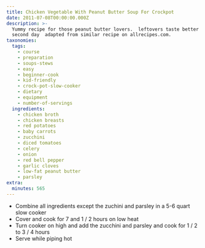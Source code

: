 ```yaml
---
title: Chicken Vegetable With Peanut Butter Soup For Crockpot
date: 2011-07-08T00:00:00.000Z
description: >-
  Yummy recipe for those peanut butter lovers.  leftovers taste better the
  second day  adapted from similar recipe on allrecipes.com.
taxonomies:
  tags:
    - course
    - preparation
    - soups-stews
    - easy
    - beginner-cook
    - kid-friendly
    - crock-pot-slow-cooker
    - dietary
    - equipment
    - number-of-servings
  ingredients:
    - chicken broth
    - chicken breasts
    - red potatoes
    - baby carrots
    - zucchini
    - diced tomatoes
    - celery
    - onion
    - red bell pepper
    - garlic cloves
    - low-fat peanut butter
    - parsley
extra:
  minutes: 565
---
```

 - Combine all ingredients except the zuchini and parsley in a 5-6 quart slow cooker
 - Cover and cook for 7 and 1 / 2 hours on low heat
 - Turn cooker on high and add the zucchini and parsley and cook for 1 / 2 to 3 / 4 hours
 - Serve while piping hot
